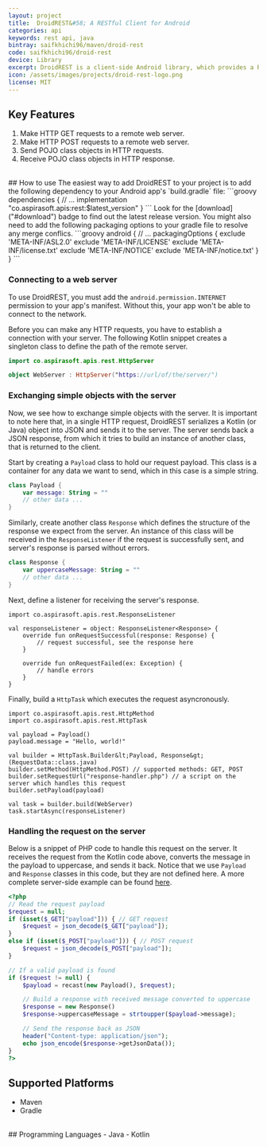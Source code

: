 ```yaml
---
layout: project
title:  DroidREST&#58; A RESTful Client for Android
categories: api
keywords: rest api, java
bintray: saifkhichi96/maven/droid-rest
code: saifkhichi96/droid-rest
device: Library
excerpt: DroidREST is a client-side Android library, which provides a RESTful interface for Android applications to exchange POJO objects with a remote server.
icon: /assets/images/projects/droid-rest-logo.png
license: MIT
---
```


## Key Features
1. Make HTTP GET requests to a remote web server.
2. Make HTTP POST requests to a remote web server.
3. Send POJO class objects in HTTP requests.
4. Receive POJO class objects in HTTP response.

<br/>
## How to use
The easiest way to add DroidREST to your project is to add the following dependency to your Android app's `build.gradle` file:
```groovy
dependencies {
    // ...
    implementation "co.aspirasoft.apis:rest:$latest_version"
}
```
Look for the [download]("#download") badge to find out the latest release version. You might also need to add the following packaging options to your gradle file to resolve any merge conflics.
```groovy
android {
    // ...
    packagingOptions {
        exclude 'META-INF/ASL2.0'
        exclude 'META-INF/LICENSE'
        exclude 'META-INF/license.txt'
        exclude 'META-INF/NOTICE'
        exclude 'META-INF/notice.txt'
    }
}
```

### Connecting to a web server
To use DroidREST, you must add the `android.permission.INTERNET` permission to your app's manifest. Without this, your app won't be able to connect to the network.

Before you can make any HTTP requests, you have to establish a connection with your server. The following Kotlin snippet creates a singleton class to define the path of the remote server.

```kotlin
import co.aspirasoft.apis.rest.HttpServer

object WebServer : HttpServer("https://url/of/the/server/")
```

### Exchanging simple objects with the server
Now, we see how to exchange simple objects with the server. It is important to note here that, in a single HTTP request, DroidREST serializes a Kotlin (or Java) object into JSON and sends it to the server. The server sends back a JSON response, from which it tries to build an instance of another class, that is returned to the client.

Start by creating a `Payload` class to hold our request payload. This class is a container for any data we want to send, which in this case is a simple string.

```kotlin
class Payload {
    var message: String = ""
    // other data ...
}
```

Similarly, create another class `Response` which defines the structure of the response we expect from the server. An instance of this class will be received in the `ResponseListener` if the request is successfully sent, and server's response is parsed without errors.
```kotlin
class Response {
    var uppercaseMessage: String = ""
    // other data ...
}
```

Next, define a listener for receiving the server's response.
```
import co.aspirasoft.apis.rest.ResponseListener

val responseListener = object: ResponseListener<Response> {
    override fun onRequestSuccessful(response: Response) {
        // request successful, see the response here
    }

    override fun onRequestFailed(ex: Exception) {
        // handle errors
    }
}
```

Finally, build a `HttpTask` which executes the request asyncronously.
```
import co.aspirasoft.apis.rest.HttpMethod
import co.aspirasoft.apis.rest.HttpTask

val payload = Payload()
payload.message = "Hello, world!"

val builder = HttpTask.Builder&lt;Payload, Response&gt;(RequestData::class.java)
builder.setMethod(HttpMethod.POST) // supported methods: GET, POST
builder.setRequestUrl("response-handler.php") // a script on the server which handles this request
builder.setPayload(payload)

val task = builder.build(WebServer)
task.startAsync(responseListener)
```

### Handling the request on the server
Below is a snippet of PHP code to handle this request on the server. It receives the request from the Kotlin code above, converts the message in the payload to uppercase, and sends it back. Notice that we use `Payload` and `Response` classes in this code, but they are not defined here. A more complete server-side example can be found [here](https://github.com/saifkhichi96/droid-rest/blob/master/demo-server-side.php).
```php
<?php
// Read the request payload
$request = null;
if (isset($_GET["payload"])) { // GET request
    $request = json_decode($_GET["payload"]);
}
else if (isset($_POST["payload"])) { // POST request
    $request = json_decode($_POST["payload"]);
}

// If a valid payload is found
if ($request != null) {
    $payload = recast(new Payload(), $request);

    // Build a response with received message converted to uppercase
    $response = new Response()
    $response->uppercaseMessage = strtoupper($payload->message);

    // Send the response back as JSON
    header("Content-type: application/json");
    echo json_encode($response->getJsonData());
}
?>
```

## Supported Platforms
- Maven
- Gradle

<br/>
## Programming Languages
- Java
- Kotlin
